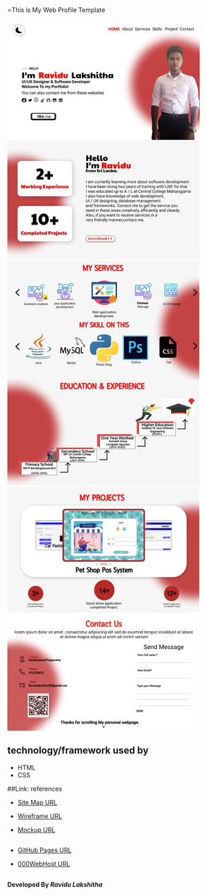 ⭐️This is My Web Profile Template
 

![Capture 01](assets/images/Capture%2001.JPG)
![Capture 02](assets/images/Capture02.JPG)
![Capture 03](assets/images/Capture03.JPG)

## technology/framework used by
* HTML
* CSS

##Link: references

* [Site Map URL](https://www.gloomaps.com/3KnrXZYb3C)

* [Wireframe URL](https://wireframe.cc/taIhr0)

* [Mockup URL](https://www.figma.com/file/5rrcIOB3EmX4HqV0qX3ceW/MyWebSite?node-id=0%3A1)

 ##
* [GitHub Pages URL](https://shenu01eeee.github.io/MyProfile/)

* [000WebHost URL](https://shenu01.000webhostapp.com/)
##
#### Developed By _Ravidu Lakshitha_
